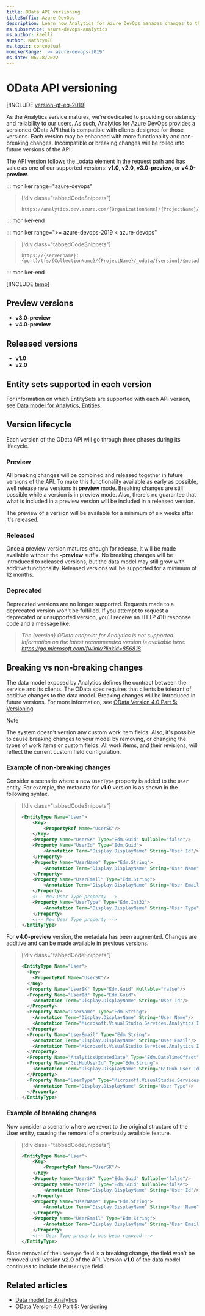 ```yaml
---
title: OData API versioning
titleSuffix: Azure DevOps 
description: Learn how Analytics for Azure DevOps manages changes to the OData API.
ms.subservice: azure-devops-analytics
ms.author: kaelli
author: KathrynEE
ms.topic: conceptual
monikerRange: '>= azure-devops-2019'
ms.date: 06/28/2022
---
```


# OData API versioning


[!INCLUDE [version-gt-eq-2019](../../includes/version-gt-eq-2019.md)]

As the Analytics service matures, we're dedicated to providing consistency and reliability to our users. As such, Analytics for Azure DevOps provides a versioned OData API that is compatible with clients designed for those versions. Each version may be enhanced with more functionality and non-breaking changes. Incompatible or breaking changes will be rolled into future versions of the API.

The API version follows the _odata element in the request path and has value as one of our supported versions: **v1.0**, **v2.0**, **v3.0-preview**, or **v4.0-preview**.

::: moniker range="azure-devops"

> [!div class="tabbedCodeSnippets"]
> ```OData
> https://analytics.dev.azure.com/{OrganizationName}/{ProjectName}/_odata/{version}/$metadata
> ``` 

::: moniker-end

::: moniker range=">= azure-devops-2019 < azure-devops"

> [!div class="tabbedCodeSnippets"]
> ```OData
> https://{servername}:{port}/tfs/{CollectionName}/{ProjectName}/_odata/{version}/$metadata
> ```

::: moniker-end

[!INCLUDE [temp](../includes/analytics-preview.md)]


## Preview versions

- **v3.0-preview** 
- **v4.0-preview** 

## Released versions

- **v1.0**
- **v2.0**

## Entity sets supported in each version

For information on which EntitySets are supported with each API version, see [Data model for Analytics, Entities](data-model-analytics-service.md#entities). 


## Version lifecycle

Each version of the OData API will go through three phases during its lifecycle. 

### Preview

All breaking changes will be combined and released together in future versions of the API. To make this functionality available as early as possible, well release new versions in **preview** mode. Breaking changes are still possible while a version is in preview mode. Also, there's no guarantee that what is included in a preview version will be included in a released version.

The preview of a version will be available for a minimum of six weeks after it's released.

### Released

Once a preview version matures enough for release, it will be made available without the **-preview** suffix. No breaking changes will be introduced to released versions, but the data model may still grow with additive functionality. Released versions will be supported for a minimum of 12 months. 

### Deprecated

Deprecated versions are no longer supported. Requests made to a deprecated version won't be fulfilled. If you attempt to request a deprecated or unsupported version, you'll receive an HTTP 410 response code and a message like:

> *The {version} OData endpoint for Analytics is not supported. Information on the latest recommended version is available here: https://go.microsoft.com/fwlink/?linkid=856818*
 
## Breaking vs non-breaking changes

The data model exposed by Analytics defines the contract between the service and its clients. The OData spec requires that clients be tolerant of additive changes to the data model. Breaking changes will be introduced in future versions. For more information, see 
[OData Version 4.0 Part 5: Versioning](https://docs.oasis-open.org/odata/odata/v4.0/errata03/os/complete/part1-protocol/odata-v4.0-errata03-os-part1-protocol-complete.html#_Toc453752208)

> [!NOTE]  
> The system doesn't version any custom work item fields. Also, it's possible to cause breaking changes to your model by removing, or changing the types of work items or custom fields. All work items, and their revisions, will reflect the current custom field configuration.

### Example of non-breaking changes

Consider a scenario where a new `UserType` property is added to the `User` entity. For example, the metadata for **v1.0** version is as shown in the following syntax. 


> [!div class="tabbedCodeSnippets"]
> ```XML
> <EntityType Name="User">
>     <Key>
>         <PropertyRef Name="UserSK"/>
>     </Key>
>     <Property Name="UserSK" Type="Edm.Guid" Nullable="false"/>
>     <Property Name="UserId" Type="Edm.Guid">
>         <Annotation Term="Display.DisplayName" String="User Id"/>
>     </Property>
>     <Property Name="UserName" Type="Edm.String">
>         <Annotation Term="Display.DisplayName" String="User Name"/>
>     </Property>
>     <Property Name="UserEmail" Type="Edm.String">
>         <Annotation Term="Display.DisplayName" String="User Email"/>
>     </Property>
>     <!-- New User Type property -->
>     <Property Name="UserType" Type="Edm.Int32">
>         <Annotation Term="Display.DisplayName" String="User Type"/>
>     </Property>
>     <!-- New User Type property -->
> </EntityType>
> ```

For **v4.0-preview** version, the metadata has been augmented. Changes are additive and can be made available in previous versions.

> [!div class="tabbedCodeSnippets"]
> ```XML
> <EntityType Name="User">
>   <Key>
>     <PropertyRef Name="UserSK"/>
>   </Key>
>   <Property Name="UserSK" Type="Edm.Guid" Nullable="false"/>
>   <Property Name="UserId" Type="Edm.Guid">
>     <Annotation Term="Display.DisplayName" String="User Id"/>
>   </Property>
>   <Property Name="UserName" Type="Edm.String">
>     <Annotation Term="Display.DisplayName" String="User Name"/>
>     <Annotation Term="Microsoft.VisualStudio.Services.Analytics.IsPersonallyIdentifiableInformation" Bool="true"/>
>   </Property>
>   <Property Name="UserEmail" Type="Edm.String">
>     <Annotation Term="Display.DisplayName" String="User Email"/>
>     <Annotation Term="Microsoft.VisualStudio.Services.Analytics.IsPersonallyIdentifiableInformation" Bool="true"/>
>   </Property>
>   <Property Name="AnalyticsUpdatedDate" Type="Edm.DateTimeOffset"/>
>   <Property Name="GitHubUserId" Type="Edm.String">
>     <Annotation Term="Display.DisplayName" String="GitHub User Id"/>
>   </Property>
>   <Property Name="UserType" Type="Microsoft.VisualStudio.Services.Analytics.Model.UserType">
>     <Annotation Term="Display.DisplayName" String="User Type"/>
>   </Property>
> </EntityType>
> ```



### Example of breaking changes

Now consider a scenario where we revert to the original structure of the User entity, causing the removal of a previously available feature.


> [!div class="tabbedCodeSnippets"]
> ```XML
> <EntityType Name="User">
>     <Key>
>         <PropertyRef Name="UserSK"/>
>     </Key>
>     <Property Name="UserSK" Type="Edm.Guid" Nullable="false"/>
>     <Property Name="UserId" Type="Edm.Guid" Nullable="false">
>         <Annotation Term="Display.DisplayName" String="User Id"/>
>     </Property>
>     <Property Name="UserName" Type="Edm.String">
>         <Annotation Term="Display.DisplayName" String="User Name"/>
>     </Property>
>     <Property Name="UserEmail" Type="Edm.String">
>         <Annotation Term="Display.DisplayName" String="User Email"/>
>     </Property>
>     <!-- User Type property has been removed -->
> </EntityType>
> ```

Since removal of the `UserType` field is a breaking change, the field won't be removed until version **v2.0** of the API. Version **v1.0** of the data model continues to include the `UserType` field.


## Related articles

- [Data model for Analytics](data-model-analytics-service.md)
- [OData Version 4.0 Part 5: Versioning](https://docs.oasis-open.org/odata/odata/v4.0/errata03/os/complete/part1-protocol/odata-v4.0-errata03-os-part1-protocol-complete.html#_Toc453752208)
